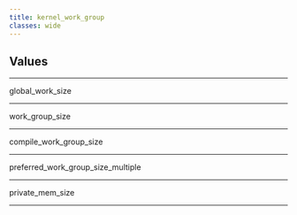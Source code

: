 ```yaml
---
title: kernel_work_group
classes: wide
---
```


## Values

---

global_work_size

---

work_group_size

---

compile_work_group_size

---

preferred_work_group_size_multiple

---

private_mem_size

---
